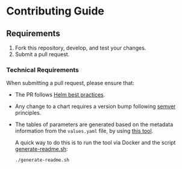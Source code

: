 
# Contributing Guide

## Requirements

1. Fork this repository, develop, and test your changes.
2. Submit a pull request.

### Technical Requirements

When submitting a pull request, please ensure that:

- The PR follows [Helm best practices](https://helm.sh/docs/chart_best_practices/).
- Any change to a chart requires a version bump following [semver](https://semver.org/) principles.
- The tables of parameters are generated based on the metadata information from the `values.yaml` file, by using [this tool](https://github.com/bitnami-labs/readme-generator-for-helm).

  A quick way to do this is to run the tool via Docker and the script [generate-readme.sh](generate-readme.sh):

  ```bash
  ./generate-readme.sh
  ```
